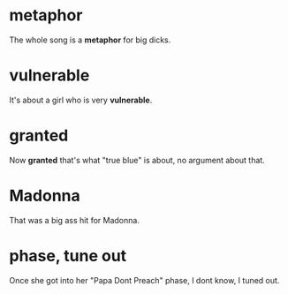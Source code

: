 # metaphor
The whole song is a **metaphor** for big dicks.

# vulnerable
It's about a girl who is very **vulnerable**.

# granted
Now **granted** that's what "true blue" is about, no argument about that.

# Madonna
That was a big ass hit for Madonna.

# phase, tune out
Once she got into her "Papa Dont Preach" phase, I dont know, I tuned out.
